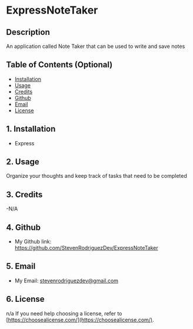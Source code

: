 # ExpressNoteTaker

## Description

An application called Note Taker that can be used to write and save notes

## Table of Contents (Optional)

- [Installation](#Installation)
- [Usage](#usage)
- [Credits](#credits)
- [Github](#github)
- [Email](#email)
- [License](#license)

## 1. Installation

- Express

## 2. Usage

Organize your thoughts and keep track of tasks that need to be completed


## 3. Credits

-N/A

## 4. Github

- My Github link: https://github.com/StevenRodriguezDev/ExpressNoteTaker

## 5. Email

- My Email: stevenrodriguezdev@gmail.com

## 6. License
n/a
If you need help choosing a license, refer to [https://choosealicense.com/](https://choosealicense.com/).


